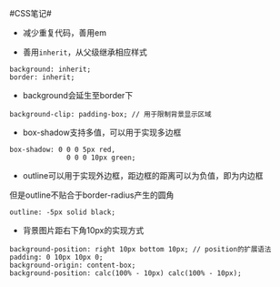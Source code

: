 #CSS笔记#

* 减少重复代码，善用em

* 善用`inherit`，从父级继承相应样式
```
background: inherit;
border: inherit;
```

* background会延生至border下
```
background-clip: padding-box; // 用于限制背景显示区域
```

* box-shadow支持多值，可以用于实现多边框
```
box-shadow: 0 0 0 5px red,
              0 0 0 10px green;
```

* outline可以用于实现外边框，距边框的距离可以为负值，即为内边框

 但是outline不贴合于border-radius产生的圆角
```
outline: -5px solid black;
```

* 背景图片距右下角10px的实现方式
```
background-position: right 10px bottom 10px; // position的扩展语法
padding: 0 10px 10px 0;
background-origin: content-box;
background-position: calc(100% - 10px) calc(100% - 10px);
```
